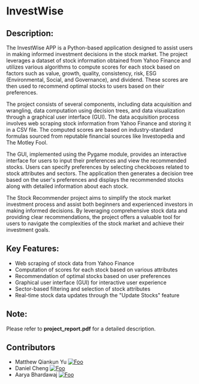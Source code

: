 # InvestWise

## Description:
The InvestWise APP is a Python-based application designed to assist users in making informed investment decisions in the stock market. The project leverages a dataset of stock information obtained from Yahoo Finance and utilizes various algorithms to compute scores for each stock based on factors such as value, growth, quality, consistency, risk, ESG (Environmental, Social, and Governance), and dividend. These scores are then used to recommend optimal stocks to users based on their preferences.

The project consists of several components, including data acquisition and wrangling, data computation using decision trees, and data visualization through a graphical user interface (GUI). The data acquisition process involves web scraping stock information from Yahoo Finance and storing it in a CSV file. The computed scores are based on industry-standard formulas sourced from reputable financial sources like Investopedia and The Motley Fool.

The GUI, implemented using the Pygame module, provides an interactive interface for users to input their preferences and view the recommended stocks. Users can specify preferences by selecting checkboxes related to stock attributes and sectors. The application then generates a decision tree based on the user's preferences and displays the recommended stocks along with detailed information about each stock.

The Stock Recommender project aims to simplify the stock market investment process and assist both beginners and experienced investors in making informed decisions. By leveraging comprehensive stock data and providing clear recommendations, the project offers a valuable tool for users to navigate the complexities of the stock market and achieve their investment goals.

## Key Features:

- Web scraping of stock data from Yahoo Finance
- Computation of scores for each stock based on various attributes
- Recommendation of optimal stocks based on user preferences
- Graphical user interface (GUI) for interactive user experience
- Sector-based filtering and selection of stock attributes
- Real-time stock data updates through the "Update Stocks" feature

## Note:

Please refer to **project_report.pdf** for a detailed description.

## Contributors 
- Matthew Qiankun Yu [![Foo](https://img.shields.io/badge/github-%23121011.svg?style=for-the-badge&logo=github&logoColor=white)](https://github.com/MatthewYu06)
- Daniel Cheng [![Foo](https://img.shields.io/badge/github-%23121011.svg?style=for-the-badge&logo=github&logoColor=white)](https://github.com/Daniel12581)
- Aarya Bhardawaj [![Foo](https://img.shields.io/badge/github-%23121011.svg?style=for-the-badge&logo=github&logoColor=white)](https://github.com/AaryaBhardawaj)
